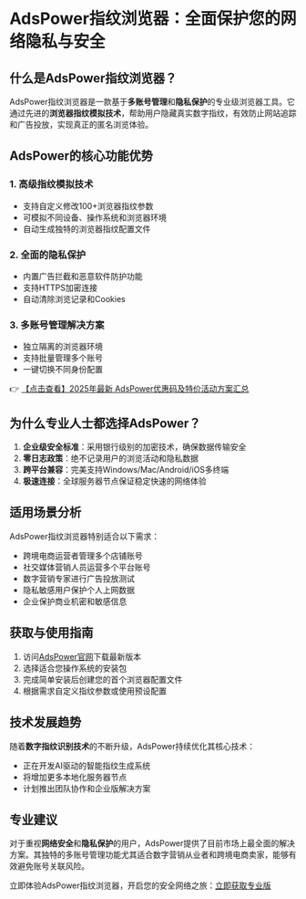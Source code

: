 # AdsPower指纹浏览器：全面保护您的网络隐私与安全

## 什么是AdsPower指纹浏览器？

AdsPower指纹浏览器是一款基于**多账号管理**和**隐私保护**的专业级浏览器工具。它通过先进的**浏览器指纹模拟技术**，帮助用户隐藏真实数字指纹，有效防止网站追踪和广告投放，实现真正的匿名浏览体验。

## AdsPower的核心功能优势

### 1. 高级指纹模拟技术
- 支持自定义修改100+浏览器指纹参数
- 可模拟不同设备、操作系统和浏览器环境
- 自动生成独特的浏览器指纹配置文件

### 2. 全面的隐私保护
- 内置广告拦截和恶意软件防护功能
- 支持HTTPS加密连接
- 自动清除浏览记录和Cookies

### 3. 多账号管理解决方案
- 独立隔离的浏览器环境
- 支持批量管理多个账号
- 一键切换不同身份配置

👉 [【点击查看】2025年最新 AdsPower优惠码及特价活动方案汇总](https://bit.ly/adspower_free)

## 为什么专业人士都选择AdsPower？

1. **企业级安全标准**：采用银行级别的加密技术，确保数据传输安全
2. **零日志政策**：绝不记录用户的浏览活动和隐私数据
3. **跨平台兼容**：完美支持Windows/Mac/Android/iOS多终端
4. **极速连接**：全球服务器节点保证稳定快速的网络体验

## 适用场景分析

AdsPower指纹浏览器特别适合以下需求：
- 跨境电商运营者管理多个店铺账号
- 社交媒体营销人员运营多个平台账号
- 数字营销专家进行广告投放测试
- 隐私敏感用户保护个人上网数据
- 企业保护商业机密和敏感信息

## 获取与使用指南

1. 访问[AdsPower官网](https://bit.ly/adspower_free)下载最新版本
2. 选择适合您操作系统的安装包
3. 完成简单安装后创建您的首个浏览器配置文件
4. 根据需求自定义指纹参数或使用预设配置

## 技术发展趋势

随着**数字指纹识别技术**的不断升级，AdsPower持续优化其核心技术：
- 正在开发AI驱动的智能指纹生成系统
- 将增加更多本地化服务器节点
- 计划推出团队协作和企业版解决方案

## 专业建议

对于重视**网络安全**和**隐私保护**的用户，AdsPower提供了目前市场上最全面的解决方案。其独特的多账号管理功能尤其适合数字营销从业者和跨境电商卖家，能够有效避免账号关联风险。

立即体验AdsPower指纹浏览器，开启您的安全网络之旅：[立即获取专业版](https://bit.ly/adspower_free)